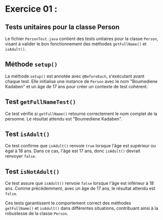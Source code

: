 # Exercice 01 :
## Tests unitaires pour la classe Person

Le fichier `PersonTest.java` contient des tests unitaires pour la classe `Person`, visant à valider le bon fonctionnement des méthodes `getFullName()` et `isAdult()`.

## Méthode `setup()`

La méthode `setup()` est annotée avec `@BeforeEach`, s'exécutant avant chaque test. Elle initialise une instance de `Person` avec le nom "Boumediene Kadaben" et un âge de 17 ans pour créer un contexte de test cohérent.

## Test `getFullNameTest()`

Ce test vérifie si `getFullName()` retourne correctement le nom complet de la personne. Le résultat attendu est "Boumediene Kadaben".

## Test `isAdult()`

Ce test confirme que `isAdult()` renvoie `true` lorsque l'âge est supérieur ou égal à 18 ans. Dans ce cas, l'âge est 17 ans, donc `isAdult()` devrait renvoyer `false`.

## Test `isNotAdult()`

Ce test assure que `isAdult()` renvoie `false` lorsque l'âge est inférieur à 18 ans. Comme précédemment, avec un âge de 17 ans, le résultat attendu est `false`.

Ces tests garantissent le comportement correct des méthodes `getFullName()` et `isAdult()` dans différentes situations, contribuant ainsi à la robustesse de la classe `Person`.
